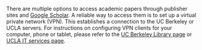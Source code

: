 There are multiple options to access academic papers through publisher
sites and [Google Scholar](https://scholar.google.com/). A reliable way
to access them is to set up a virtual private network (VPN). This
establishes a connection to the UC Berkeley or UCLA servers. For
instructions on configuring VPN clients for your computer, phone or
tablet, please refer to the [UC Berkeley Library
page](https://www.lib.berkeley.edu/using-the-libraries/vpn) or [UCLA IT
services
page](https://www.it.ucla.edu/it-support-center/services/virtual-private-network-vpn-clients).